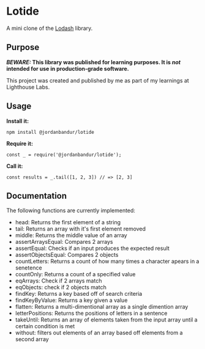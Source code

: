 # Lotide

A mini clone of the [Lodash](https://lodash.com) library.

## Purpose

**_BEWARE:_ This library was published for learning purposes. It is _not_ intended for use in production-grade software.**

This project was created and published by me as part of my learnings at Lighthouse Labs.

## Usage

**Install it:**

`npm install @jordanbandur/lotide`

**Require it:**

`const _ = require('@jordanbandur/lotide');`

**Call it:**

`const results = _.tail([1, 2, 3]) // => [2, 3]`

## Documentation

The following functions are currently implemented:

- head: Returns the first element of a string
- tail: Returns an array with it's first element removed
- middle: Returns the middle value of an array
- assertArraysEqual: Compares 2 arrays
- assertEqual: Checks if an input produces the expected result
- assertObjectsEqual: Compares 2 objects
- countLetters: Returns a count of how many times a character apears in a senetence
- countOnly: Returns a count of a specified value
- eqArrays: Check if 2 arrays match
- eqObjects: check if 2 objects match
- findKey: Returns a key based off of search criteria
- findKeyByValue: Returns a key given a value
- flatten: Returns a multi-dimentional array as a single dimention array
- letterPositions: Returns the positions of letters in a sentence
- takeUntil: Returns an array of elements taken from the input array until a certain condition is met
- without: filters out elements of an array based off elements from a second array